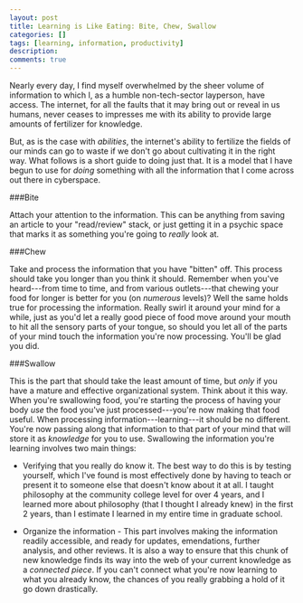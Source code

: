 ```yaml
---
layout: post
title: Learning is Like Eating: Bite, Chew, Swallow
categories: []
tags: [learning, information, productivity]
description: 
comments: true
---
```


Nearly every day, I find myself overwhelmed by the sheer volume of information to which I, as a humble non-tech-sector layperson, have access. The internet, for all the faults that it may bring out or reveal in us humans,  never ceases to  impresses me with its ability to provide large amounts of fertilizer for knowledge. 

But, as is the case with *abilities*, the internet's ability to fertilize the fields of our minds can go to waste if we don't go about cultivating it in the right way. What follows is a short guide to doing just that. It is a model that I have begun to use for *doing* something with all the information that I come across out there in cyberspace. 

###Bite

Attach your attention to the information. This can be anything from saving an article to your "read/review" stack, or just getting it in a psychic space that marks it as something you're going to *really* look at.

###Chew 

Take and process the information that you have "bitten" off. This process should take you longer than you think it should. Remember when you've heard---from time to time, and from various outlets---that chewing your food for longer is better for you (on *numerous* levels)? Well the same holds true for processing the information. Really swirl it around your mind for a while, just as you'd let a really good piece of food move around your mouth to hit all the sensory parts of your tongue, so should you let all of the parts of your mind touch the information you're now processing. You'll be glad you did.

###Swallow

This is the part that should take the least amount of time, but *only* if you have a  mature and effective organizational system. Think about it this way. When you're swallowing food, you're starting the process of having your body *use* the food you've just processed---you're now making that food useful. When processing information---learning---it should be no different. You're now passing along that information to that part of your mind that will store it as *knowledge* for you to use. Swallowing the information you're learning involves two main things:

* Verifying that you really do know it. The best way to do this is by testing yourself, which I've found is most effectively done by having to teach or present it to someone else that doesn't know about it at all. I taught philosophy at the community college level for over 4 years, and I learned more about philosophy (that I thought I already knew) in the first 2 years, than I estimate I learned in my entire time in graduate school.
   	
* Organize the information - This part involves making the information readily accessible, and ready for updates, emendations, further analysis, and other reviews. It is also a way to ensure that this chunk of new knowledge finds its way into the web of your current knowledge as a *connected piece*. If you can't connect what you're now learning to what you already know, the chances of you really grabbing a hold of it go down drastically.
